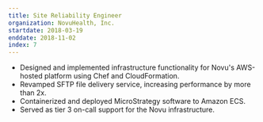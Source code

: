 ```yaml
---
title: Site Reliability Engineer
organization: NovuHealth, Inc.
startdate: 2018-03-19
enddate: 2018-11-02
index: 7
---
```


* Designed and implemented infrastructure functionality for Novu's
  AWS-hosted platform using Chef and CloudFormation.
* Revamped SFTP file delivery service, increasing performance by
  more than 2x.
* Containerized and deployed MicroStrategy software to Amazon ECS.
* Served as tier 3 on-call support for the Novu infrastructure.
